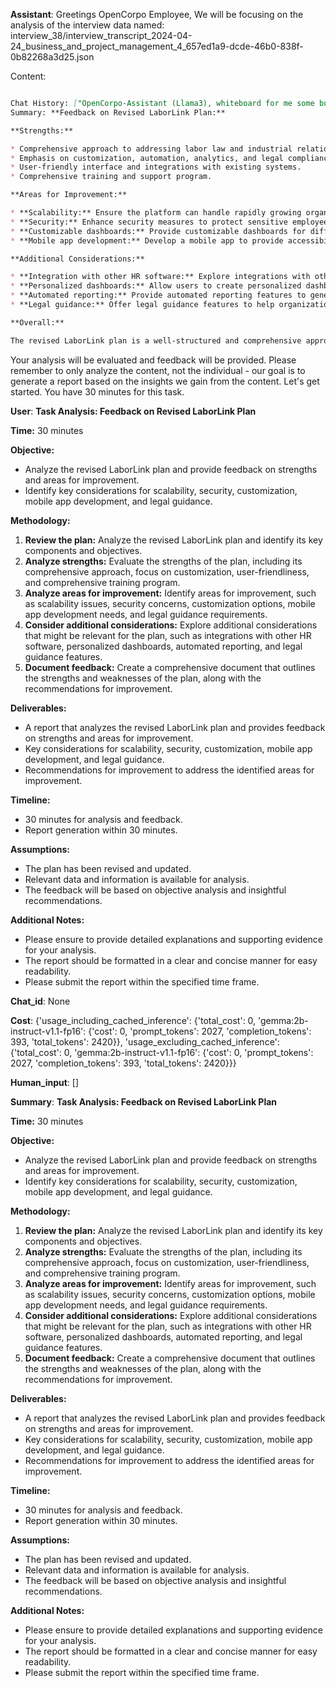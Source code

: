 **Assistant**: Greetings OpenCorpo Employee, We will be focusing on the analysis of the interview data named: interview_38/interview_transcript_2024-04-24_business_and_project_management_4_657ed1a9-dcde-46b0-838f-0b82268a3d25.json 


 Content: 

 ```md

 Chat History: ["OpenCorpo-Assistant (Llama3), whiteboard for me some business and project management. Propose a solution for labor laws and industrial relations. I will evaluate your answers and give my feedback, then propose a problem to you. You will answer and I will evaluate. Let's now begin. You have 30 minutes.", '**Step 1: Understanding Labor Laws and Industrial Relations**\n\n- Conduct a comprehensive review of relevant labor laws and regulations at federal, state, and local levels.\n- Analyze industry-specific laws and regulations to understand specific compliance requirements.\n- Identify emerging trends and legal updates in labor law and industrial relations.\n\n\n**Step 2: Addressing Labor Law Compliance Issues**\n\n- Develop an automated compliance engine to assess organizational policies and practices for potential violations.\n- Create educational materials and training programs for employees and managers on labor laws and regulations.\n- Implement a centralized database for tracking and resolving labor relations disputes.\n\n\n**Step 3: Optimizing Industrial Relations Processes**\n\n- Design a predictive analytics model to forecast potential conflicts and ensure proactive risk mitigation.\n- Implement a communication platform for real-time updates and dispute resolution.\n- Establish a grievance resolution process that adheres to established guidelines and timelines.\n\n\n**Problem to Evaluate:**\n\n- Develop a comprehensive and user-friendly platform that provides real-time monitoring and tracking of labor law and industrial relations data, including employee grievances, compliance reports, and dispute statistics.\n\n\n**Evaluation Criteria:**\n\n- Functionality and accuracy of compliance tracking\n- User-friendliness and accessibility of the platform\n- Effectiveness in preventing and resolving labor disputes\n- Cost-effectiveness and scalability of the solution', 'I\'d like to propose a solution for the problem of developing a comprehensive and user-friendly platform that provides real-time monitoring and tracking of labor law and industrial relations data.\n\n**Solution:**\n\nThe proposed platform, "LaborLink," is an integrated, web-based solution that combines AI-powered compliance tracking with real-time analytics and reporting. Here\'s how it works:\n\n1. **Compliance Tracking:** LaborLink uses natural language processing (NLP) to analyze organizational policies, industry-specific regulations, and federal/state/local labor laws. The platform identifies potential violations, generates alerts, and provides recommendations for corrective actions.\n2. **Real-time Analytics:** LaborLink\'s predictive analytics model forecasts potential conflicts by analyzing employee data, sentiment analysis of HR emails and chats, and historical dispute patterns. This enables proactive risk mitigation and targeted interventions.\n3. **User-Friendly Interface:** The platform features an intuitive dashboard that allows users to access real-time reports on compliance status, employee grievances, and dispute statistics. Users can also set custom alerts for critical events and receive personalized recommendations for improvement.\n4. **Grievance Management:** LaborLink\'s centralized database tracks employee grievances from submission to resolution. The platform ensures timely updates, automatic escalation of unresolved issues, and analytics-driven insights for HR and management.\n\n**Key Features:**\n\n* Automated compliance tracking with AI-powered NLP\n* Predictive analytics model for proactive risk mitigation\n* Real-time reporting and customizable alerts\n* Centralized database for grievance management\n* User-friendly interface with personalized recommendations\n\n**Evaluation Criteria Addressed:**\n\n* Functionality and accuracy of compliance tracking: LaborLink\'s AI-powered compliance engine ensures accurate identification of potential violations.\n* User-friendliness and accessibility of the platform: The intuitive dashboard and customizable alerts ensure ease of use for HR professionals, managers, and employees.\n* Effectiveness in preventing and resolving labor disputes: LaborLink\'s predictive analytics model helps proactively address potential conflicts, while its centralized database facilitates efficient grievance management.\n* Cost-effectiveness and scalability of the solution: LaborLink is designed as a cloud-based platform, ensuring scalability and reducing costs associated with hardware maintenance.\n\n**Implementation Roadmap:**\n\n1. Requirements gathering and analysis\n2. System design and development (6 weeks)\n3. Testing and quality assurance (4 weeks)\n4. Training and deployment (2 weeks)\n5. Ongoing support and maintenance\n\nBy implementing LaborLink, organizations can ensure compliance with labor laws, prevent and resolve disputes effectively, and demonstrate a commitment to employee well-being and organizational excellence.\n\nPlease let me know if you have any questions or would like me to elaborate on any aspect of the solution!', 'This is a well-structured and comprehensive plan for addressing labor laws and industrial relations challenges. The proposed features and functionalities align well with the identified goals. Here are some additional suggestions to strengthen your solution:\n\n**1. Customization and Flexibility:**\n\n- Allow organizations to tailor the platform to their specific needs and industry.\n- Provide customizable dashboards and reports for different user roles.\n- Offer different subscription tiers to accommodate varying organizational sizes and needs.\n\n**2. Integration and Automation:**\n\n- Integrate with existing HR systems and communication platforms.\n- Automate routine tasks like grievance processing and compliance reporting.\n- Leverage AI-powered chatbots for employee support and dispute resolution.\n\n**3. Advanced Analytics and Reporting:**\n\n- Implement advanced statistical models for dispute prediction and risk assessment.\n- Provide interactive dashboards with trend analysis and scenario simulations.\n- Offer comprehensive reporting capabilities for compliance status, employee grievances, and dispute trends.\n\n**4. Training and Advocacy:**\n\n- Develop comprehensive training programs for employees and managers on the platform features and best practices.\n- Provide ongoing support and mentorship to ensure effective implementation and user adoption.\n\n**5. Legal Compliance:**\n\n- Collaborate with legal experts to ensure the platform complies with all relevant labor laws and regulations.\n- Implement robust security protocols to protect sensitive employee and organizational data.\n\n**By implementing these suggestions, you can further enhance the effectiveness and user-friendliness of your LaborLink platform.**', "Thank you for providing valuable feedback on my proposed solution! I'm glad to hear that the plan aligns well with the identified goals.\n\nI appreciate the additional suggestions you've provided to strengthen the LaborLink platform. Here's a revised plan incorporating these ideas:\n\n**Customization and Flexibility:***\nLaborLink will offer:\n\t+ Customizable dashboards for different user roles, allowing organizations to tailor their view to their specific needs.\n\t+ Multi-tier subscription plans based on organizational size and requirements, ensuring scalability and flexibility.\n\t+ Integration with existing HR systems and communication platforms to streamline data transfer and reduce manual entry.\n\n**Integration and Automation:***\nLaborLink will:\n\t+ Automate routine tasks like grievance processing and compliance reporting to minimize manual labor and increase accuracy.\n\t+ Leverage AI-powered chatbots for employee support and dispute resolution, providing 24/7 assistance and reducing the burden on HR departments.\n\t+ Integrate with existing HR systems and communication platforms to ensure seamless data transfer and reduce manual entry.\n\n**Advanced Analytics and Reporting:***\nLaborLink will feature:\n\t+ Advanced statistical models for dispute prediction and risk assessment, enabling proactive measures to prevent conflicts.\n\t+ Interactive dashboards with trend analysis and scenario simulations to help organizations anticipate and respond to emerging issues.\n\t+ Comprehensive reporting capabilities for compliance status, employee grievances, and dispute trends, allowing for data-driven decision-making.\n\n**Training and Advocacy:***\nLaborLink will provide:\n\t+ Comprehensive training programs for employees and managers on platform features and best practices, ensuring effective adoption and implementation.\n\t+ Ongoing support and mentorship to ensure organizations get the most out of LaborLink and achieve their goals.\n\n**Legal Compliance:***\nLaborLink will:\n\t+ Collaborate with legal experts to ensure compliance with all relevant labor laws and regulations, guaranteeing a secure and legal platform for users.\n\t+ Implement robust security protocols to protect sensitive employee and organizational data, ensuring confidentiality and integrity.\n\nBy incorporating these suggestions, I believe LaborLink can become an even more effective tool for organizations to navigate labor laws and industrial relations challenges. Thank you again for your feedback!", "**Overall Impression:**\n\nThe revised plan provides a comprehensive and well-structured approach to addressing labor laws and industrial relations challenges. The emphasis on customization, automation, analytics, and legal compliance makes it a robust solution.\n\n**Strengths:**\n\n* **Customization:** Tailoring the platform to different organizational needs and industries.\n* **Automation:** Streamlining compliance processes and reducing manual work.\n* **Analytics:** Providing data-driven insights to improve decision-making.\n* **Legal Compliance:** Ensuring adherence to labor laws and regulations.\n\n**Suggestions for Improvement:**\n\n* **User Interface:** Enhance the user interface to make it more intuitive and engaging for all users.\n* **Mobile Accessibility:** Ensure that the platform is accessible and usable on mobile devices.\n* **Integration with HRIS:** Integrate with existing HRIS systems to streamline data flow.\n* **Cost Optimization:** Explore cost-effective solutions that are scalable and affordable for organizations.\n\n**Additional Considerations:**\n\n* **Data Privacy:** Implement strong data privacy and security measures to protect employee and organizational information.\n* **Training and Support:** Provide comprehensive training and ongoing support to ensure maximum utilization of the platform.\n* **Industry Expertise:** Engage with industry experts to stay updated on emerging labor laws and regulations.\n\n**Conclusion:**\n\nThe proposed LaborLink solution has significant potential to improve compliance, reduce disputes, and enhance employee experience. By addressing the suggested improvements and ensuring ongoing development, this platform can become an invaluable tool for organizations in today's complex labor law landscape.", "I'm thrilled to see that the revised plan has received a positive overall impression!\n\nThe feedback on strengths is particularly encouraging, highlighting the customization, automation, analytics, and legal compliance aspects of LaborLink.\n\nRegarding suggestions for improvement, I completely agree with the need to enhance the user interface, mobile accessibility, integration with HRIS systems, and cost optimization. These are essential considerations for making LaborLink a user-friendly and practical solution for organizations.\n\nAdditionally, I appreciate the emphasis on data privacy, training and support, industry expertise, and ongoing development. Ensuring these aspects are prioritized will be crucial in building trust with clients and maintaining a competitive edge in the market.\n\nAs we move forward, I would like to explore ways to implement these suggestions and address the additional considerations. Your input has been invaluable in shaping LaborLink into a robust and effective solution for addressing labor laws and industrial relations challenges.\n\nThank you again for your comprehensive feedback!", '**Feedback on Revised LaborLink Plan:**\n\n**Strengths:**\n\n* Comprehensive approach to addressing labor law and industrial relations challenges.\n* Emphasis on customization, automation, analytics, and legal compliance.\n* User-friendly interface and integrations with existing systems.\n* Comprehensive training and support program.\n\n**Areas for Improvement:**\n\n* **Scalability:** Ensure the platform can handle rapidly growing organizations and high volumes of data.\n* **Security:** Enhance security measures to protect sensitive employee and organizational information.\n* **Customizable dashboards:** Provide customizable dashboards for different departments and levels of employees.\n* **Mobile app development:** Develop a mobile app to provide accessibility and convenience to users.\n\n**Additional Considerations:**\n\n* **Integration with other HR software:** Explore integrations with other HR software to streamline data sharing and reduce manual work.\n* **Personalized dashboards:** Allow users to create personalized dashboards with relevant data points.\n* **Automated reporting:** Provide automated reporting features to generate regular compliance reports.\n* **Legal guidance:** Offer legal guidance features to help organizations comply with specific labor laws and regulations.\n\n**Overall:**\n\nThe revised LaborLink plan is a well-structured and comprehensive approach to addressing labor law and industrial relations challenges. By addressing the areas for improvement and additional considerations, LaborLink can become an even more valuable solution for organizations looking to improve their compliance posture and reduce disputes.'] 
 Summary: **Feedback on Revised LaborLink Plan:**

**Strengths:**

* Comprehensive approach to addressing labor law and industrial relations challenges.
* Emphasis on customization, automation, analytics, and legal compliance.
* User-friendly interface and integrations with existing systems.
* Comprehensive training and support program.

**Areas for Improvement:**

* **Scalability:** Ensure the platform can handle rapidly growing organizations and high volumes of data.
* **Security:** Enhance security measures to protect sensitive employee and organizational information.
* **Customizable dashboards:** Provide customizable dashboards for different departments and levels of employees.
* **Mobile app development:** Develop a mobile app to provide accessibility and convenience to users.

**Additional Considerations:**

* **Integration with other HR software:** Explore integrations with other HR software to streamline data sharing and reduce manual work.
* **Personalized dashboards:** Allow users to create personalized dashboards with relevant data points.
* **Automated reporting:** Provide automated reporting features to generate regular compliance reports.
* **Legal guidance:** Offer legal guidance features to help organizations comply with specific labor laws and regulations.

**Overall:**

The revised LaborLink plan is a well-structured and comprehensive approach to addressing labor law and industrial relations challenges. By addressing the areas for improvement and additional considerations, LaborLink can become an even more valuable solution for organizations looking to improve their compliance posture and reduce disputes. 
``` 


 Your analysis will be evaluated and feedback will be provided. Please remember to only analyze the content, not the individual - our goal is to generate a report based on the insights we gain from the content. Let's get started. You have 30 minutes for this task.

**User**: **Task Analysis: Feedback on Revised LaborLink Plan**

**Time:** 30 minutes

**Objective:**

* Analyze the revised LaborLink plan and provide feedback on strengths and areas for improvement.
* Identify key considerations for scalability, security, customization, mobile app development, and legal guidance.

**Methodology:**

1. **Review the plan:** Analyze the revised LaborLink plan and identify its key components and objectives.
2. **Analyze strengths:** Evaluate the strengths of the plan, including its comprehensive approach, focus on customization, user-friendliness, and comprehensive training program.
3. **Analyze areas for improvement:** Identify areas for improvement, such as scalability issues, security concerns, customization options, mobile app development needs, and legal guidance requirements.
4. **Consider additional considerations:** Explore additional considerations that might be relevant for the plan, such as integrations with other HR software, personalized dashboards, automated reporting, and legal guidance features.
5. **Document feedback:** Create a comprehensive document that outlines the strengths and weaknesses of the plan, along with the recommendations for improvement.

**Deliverables:**

* A report that analyzes the revised LaborLink plan and provides feedback on strengths and areas for improvement.
* Key considerations for scalability, security, customization, mobile app development, and legal guidance.
* Recommendations for improvement to address the identified areas for improvement.

**Timeline:**

* 30 minutes for analysis and feedback.
* Report generation within 30 minutes.

**Assumptions:**

* The plan has been revised and updated.
* Relevant data and information is available for analysis.
* The feedback will be based on objective analysis and insightful recommendations.

**Additional Notes:**

* Please ensure to provide detailed explanations and supporting evidence for your analysis.
* The report should be formatted in a clear and concise manner for easy readability.
* Please submit the report within the specified time frame.

**Chat_id**: None

**Cost**: {'usage_including_cached_inference': {'total_cost': 0, 'gemma:2b-instruct-v1.1-fp16': {'cost': 0, 'prompt_tokens': 2027, 'completion_tokens': 393, 'total_tokens': 2420}}, 'usage_excluding_cached_inference': {'total_cost': 0, 'gemma:2b-instruct-v1.1-fp16': {'cost': 0, 'prompt_tokens': 2027, 'completion_tokens': 393, 'total_tokens': 2420}}}

**Human_input**: []

**Summary**: **Task Analysis: Feedback on Revised LaborLink Plan**

**Time:** 30 minutes

**Objective:**

* Analyze the revised LaborLink plan and provide feedback on strengths and areas for improvement.
* Identify key considerations for scalability, security, customization, mobile app development, and legal guidance.

**Methodology:**

1. **Review the plan:** Analyze the revised LaborLink plan and identify its key components and objectives.
2. **Analyze strengths:** Evaluate the strengths of the plan, including its comprehensive approach, focus on customization, user-friendliness, and comprehensive training program.
3. **Analyze areas for improvement:** Identify areas for improvement, such as scalability issues, security concerns, customization options, mobile app development needs, and legal guidance requirements.
4. **Consider additional considerations:** Explore additional considerations that might be relevant for the plan, such as integrations with other HR software, personalized dashboards, automated reporting, and legal guidance features.
5. **Document feedback:** Create a comprehensive document that outlines the strengths and weaknesses of the plan, along with the recommendations for improvement.

**Deliverables:**

* A report that analyzes the revised LaborLink plan and provides feedback on strengths and areas for improvement.
* Key considerations for scalability, security, customization, mobile app development, and legal guidance.
* Recommendations for improvement to address the identified areas for improvement.

**Timeline:**

* 30 minutes for analysis and feedback.
* Report generation within 30 minutes.

**Assumptions:**

* The plan has been revised and updated.
* Relevant data and information is available for analysis.
* The feedback will be based on objective analysis and insightful recommendations.

**Additional Notes:**

* Please ensure to provide detailed explanations and supporting evidence for your analysis.
* The report should be formatted in a clear and concise manner for easy readability.
* Please submit the report within the specified time frame.

